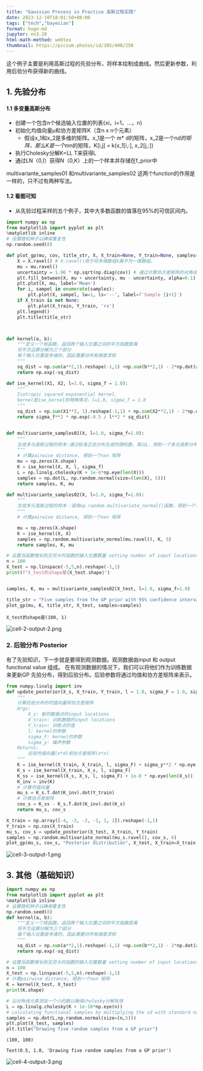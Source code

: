 ```yaml
---
title: "Gaussian Process in Practice 高斯过程实践"
date: 2023-12-10T18:01:50+08:00  
tags: ["tech","bayesian"]
format: hugo-md
jupyter: nn3.10
html-math-method: webtex
thumbnail: https://picsum.photos/id/305/400/250
---
```


这个例子主要是利用高斯过程的先验分布，将样本绘制成曲线。然后更新参数，利用后验分布获得新的曲线。

## 1. 先验分布

#### 1.1 多变量高斯分布

-   创建一个包含n个候选输入位置的列表{xi，i=1，...，n}
-   初始化均值向量μ和协方差矩阵K（含n x n个元素）
    -   假设x_1和x_2是多维的矩阵。x_1是一个 m\* d的矩阵，x_2是一个n*d的矩阵，那么K是一个m*n的矩阵，K\[i,j\] = k(x_1\[i,:\], x_2\[j,:\])
-   执行Cholesky分解K=LL T来获得L
-   通过LN（0,I）获得N（0,K）上的一个样本并存储在f_prior中

multivariante_samples01 和multivariante_samples02 这两个function的作用是一样的，只不过有两种写法。

#### 1.2 看图可知

-   从先验过程采样的五个例子，其中大多数函数的值落在95%的可信区间内。

``` python
import numpy as np
from matplotlib import pyplot as plt
%matplotlib inline
# 设置随机种子以确保重复性
np.random.seed(8)

def plot_gp(mu, cov, title_str, X, X_train=None, Y_train=None, samples=[] ):
    X = X.ravel() # X.ravel()用于将多维数组X展平为一维数组。
    mu = mu.ravel()
    uncertainty = 1.96 * np.sqrt(np.diag(cov)) # 通过计算协方差矩阵的对角线元素的平方根，可以得到每个参数的标准差。乘以 1.96，可以得到一个置信区间，表示该参数的不确定性范围。
    plt.fill_between(X, mu + uncertainty, mu - uncertainty, alpha=0.1)
    plt.plot(X, mu, label='Mean')
    for i, sampel in enumerate(samples):
        plt.plot(X, sampel, lw=1, ls='--', label=f'Sample {i+1}')
    if X_train is not None:
        plt.plot(X_train, Y_train, 'rx')
    plt.legend()
    plt.title(title_str)



def kernel(a, b):
    """定义一个核函数，返回两个输入位置之间的平方指数距离
    将平方运算分解为三个部分
    每个输入位置是多维的，因此需要对所有维度求和
    """
    sq_dist = np.sum(a**2,1).reshape(-1,1) +np.sum(b**2,1) - 2*np.dot(a,b.T)
    return np.exp(-sq_dist)

def ise_kernel(X1, X2, l=1.0, sigma_f = 1.0):
    """
    Isotropic squared exponential kernel.
    kernel是ise_kernel的特殊情况，l=1.0, sigma_f = 1.0
    """
    sq_dist = np.sum(X1**2, 1).reshape(-1,1) + np.sum(X2**2,1) - 2*np.dot(X1,X2.T)
    return sigma_f**2 * np.exp(-0.5 / l**2 * sq_dist)


def multivariante_samples01(X, l=1.0, sigma_f=1.0):
    """
    生成多元高斯过程的样本:通过标准正态分布生成的随机数，乘以L，得到一个多元高斯分布的随机数
    """
    # 计算pairwise distance, 得到一个nxn 矩阵
    mu = np.zeros(X.shape)
    K = ise_kernel(X, X, l, sigma_f)
    L = np.linalg.cholesky(K + 1e-6*np.eye(len(X)))
    samples = np.dot(L, np.random.normal(size=(len(X), 5)))
    return samples, K, mu

def multivariante_samples02(X, l=1.0, sigma_f=1.0):
    """
    生成多元高斯过程的样本：调用np.random.multivariate_normal()函数，得到一个多元高斯分布的随机数
    """
    # 计算pairwise distance, 得到一个nxn 矩阵

    mu = np.zeros(X.shape)
    K = ise_kernel(X, X)
    samples = np.random.multivariate_normal(mu.ravel(), K, 5)
    return samples, K, mu

# 设置当函数增长到无穷大时函数的输入位置数量 setting number of input locations which approximates a function when growing to infinity
n = 100
X_test = np.linspace(-5,5,n).reshape(-1,1) 
print(f"X_test的shape是{X_test.shape}")


samples, K, mu = multivariante_samples02(X_test, l=1.0, sigma_f=1.0)

title_str = "Five samples from the GP prior with 95% confidence intervals"
plot_gp(mu, K, title_str, X_test, samples=samples)
```

    X_test的shape是(100, 1)


![cell-2-output-2.png](/img/20231210/cell-2-output-2.png)

### 2. 后验分布 Posterior
有了先验知识，下一步就是要得到观测数据。观测数据由input 和 output functional value 组成。 在有观测数据的情况下，我们可以将他们作为训练数据来更新GP 先验分布，得到后验分布。后验参数将通过均值和协方差矩阵来表示。

``` python
from numpy.linalg import inv
def update_posterior(X_s, X_train, Y_train, l = 1.0, sigma_F = 1.0, sigma_y = 1e-8):
    """
    计算后验分布的均值向量和协方差矩阵
    Args:
        X_s: 新的数据点的input locations
        X_train: 训练数据的input locations
        Y_train: 训练点的值
        l: kernel的参数
        sigma_F: kernel的参数
        sigma_y: 噪声参数
    Returns:
        后验均值向量(n*d)和协方差矩阵(n*n)
    """
    K = ise_kernel(X_train, X_train, l, sigma_F) + sigma_y**2 * np.eye(len(X_train))
    K_s = ise_kernel(X_train, X_s, l, sigma_F)
    K_ss = ise_kernel(X_s, X_s, l, sigma_F) + 1e-8 * np.eye(len(X_s))
    K_inv = inv(K)
    # 计算均值向量
    mu_s = K_s.T.dot(K_inv).dot(Y_train)
    # 计算协方差矩阵
    cov_s = K_ss - K_s.T.dot(K_inv).dot(K_s)
    return mu_s, cov_s

X_train = np.array([-4, -3, -2, -1, 1, 2]).reshape(-1,1)
Y_train = np.cos(X_train)
mu_s, cov_s = update_posterior(X_test, X_train, Y_train)
samples = np.random.multivariate_normal(mu_s.ravel(), cov_s, 6)
plot_gp(mu_s, cov_s, "Posterior distribution", X_test, X_train=X_train, Y_train=Y_train, samples=samples)
```



![cell-3-output-1.png](/img/20231210/cell-3-output-1.png)

## 3. 其他（基础知识）

``` python
import numpy as np
from matplotlib import pyplot as plt
%matplotlib inline
# 设置随机种子以确保重复性
np.random.seed(8)
def kernel(a, b):
    """定义一个核函数，返回两个输入位置之间的平方指数距离
    将平方运算分解为三个部分
    每个输入位置是多维的，因此需要对所有维度求和
    """
    sq_dist = np.sum(a**2,1).reshape(-1,1) +np.sum(b**2,1) - 2*np.dot(a,b.T)
    return np.exp(-sq_dist)

# 设置当函数增长到无穷大时函数的输入位置数量 setting number of input locations which approximates a function when growing to infinity
n = 100
X_test = np.linspace(-5,5,n).reshape(-1,1) 
# 计算pairwise distance, 得到一个nxn 矩阵
K = kernel(X_test, X_test)
print(K.shape)

# 沿对角线元素添加一个小的数以确保cholesky分解有效
L = np.linalg.cholesky(K + 1e-10*np.eye(n))
# calculating functional samples by multiplying the sd with standard normal samples
samples = np.dot(L,np.random.normal(size=(n,5)))
plt.plot(X_test, samples)
plt.title("Drawing five random samples from a GP prior")
```

    (100, 100)

    Text(0.5, 1.0, 'Drawing five random samples from a GP prior')



![cell-4-output-3.png](/img/20231210/cell-4-output-3.png)